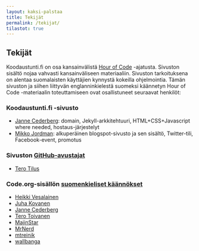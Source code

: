 ```yaml
---
layout: kaksi-palstaa
title: Tekijät
permalink: /tekijat/
tilastot: true
---
```


## Tekijät

Koodaustunti.fi on osa kansainvälistä [Hour of Code](http://hourofcode.org) -ajatusta. Sivuston sisältö nojaa vahvasti kansainväliseen materiaaliin. Sivuston tarkoituksena on alentaa suomalaisten käyttäjien kynnystä kokeilla ohjelmointia. Tämän sivuston ja siihen liittyvän englanninkielestä suomeksi käännetyn Hour of Code -materiaalin toteuttamiseen ovat osallistuneet seuraavat henkilöt:

### Koodaustunti.fi -sivusto

- [Janne Cederberg](http://opetus.tv/tietoa-sivustosta/tekijat/): domain, Jekyll-arkkitehtuuri, HTML+CSS+Javascript where needed, hostaus-järjestelyt
- [Mikko Jordman](https://twitter.com/MikkoJoo): alkuperäinen blogspot-sivusto ja sen sisältö, Twitter-tili, Facebook-event, promotus

### Sivuston [GitHub-avustajat](https://github.com/jannecederberg/koodaustunti.fi/graphs/contributors)

- [Tero Tilus](https://github.com/terotil)

### Code.org-sisällön [suomenkieliset käännökset](http://crowdin.net/project/codeorg/fi/activity)

- [Heikki Vesalainen](http://crowdin.net/profile/hvesalai/activity)
- [Juha Kovanen](http://crowdin.net/profile/juhakovanen/activity)
- [Janne Cederberg](http://crowdin.net/profile/jberg)
- [Tero Toivanen](http://crowdin.net/profile/teromakotero)
- [MajinStar](http://crowdin.net/profile/MajinStar)
- [MrNerd](http://crowdin.net/profile/MrNerd)
- [mtreinik](http://crowdin.net/profile/mtreinik/activity)
- [wallbanga](http://crowdin.net/profile/wallbanga/activity)